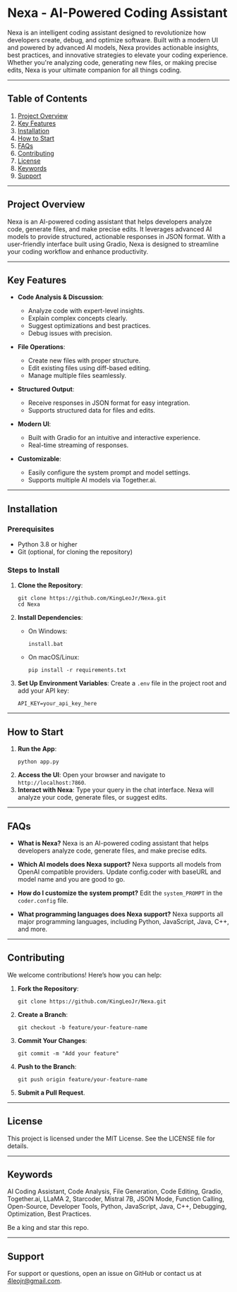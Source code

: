 # Nexa - AI-Powered Coding Assistant

Nexa is an intelligent coding assistant designed to revolutionize how developers create, debug, and optimize software. Built with a modern UI and powered by advanced AI models, Nexa provides actionable insights, best practices, and innovative strategies to elevate your coding experience. Whether you're analyzing code, generating new files, or making precise edits, Nexa is your ultimate companion for all things coding.

---

## Table of Contents
1. [Project Overview](#project-overview)
2. [Key Features](#key-features)
3. [Installation](#installation)
4. [How to Start](#how-to-start)
5. [FAQs](#faqs)
6. [Contributing](#contributing)
7. [License](#license)
8. [Keywords](#keywords)
9. [Support](#support)

---

## Project Overview

Nexa is an AI-powered coding assistant that helps developers analyze code, generate files, and make precise edits. It leverages advanced AI models to provide structured, actionable responses in JSON format. With a user-friendly interface built using Gradio, Nexa is designed to streamline your coding workflow and enhance productivity.

---

## Key Features

- **Code Analysis & Discussion**:
  - Analyze code with expert-level insights.
  - Explain complex concepts clearly.
  - Suggest optimizations and best practices.
  - Debug issues with precision.

- **File Operations**:
  - Create new files with proper structure.
  - Edit existing files using diff-based editing.
  - Manage multiple files seamlessly.

- **Structured Output**:
  - Receive responses in JSON format for easy integration.
  - Supports structured data for files and edits.

- **Modern UI**:
  - Built with Gradio for an intuitive and interactive experience.
  - Real-time streaming of responses.

- **Customizable**:
  - Easily configure the system prompt and model settings.
  - Supports multiple AI models via Together.ai.

---

## Installation

### Prerequisites
- Python 3.8 or higher
- Git (optional, for cloning the repository)

### Steps to Install
1. **Clone the Repository**:
   ```
   git clone https://github.com/KingLeoJr/Nexa.git
   cd Nexa
   ```

2. **Install Dependencies**:
   - On Windows:
     ```
     install.bat
     ```
   - On macOS/Linux:
     ```
     pip install -r requirements.txt
     ```

3. **Set Up Environment Variables**: 
   Create a `.env` file in the project root and add your API key:
   ```
   API_KEY=your_api_key_here
   ```

---

## How to Start

1. **Run the App**:
   ```
   python app.py
   ```
2. **Access the UI**: Open your browser and navigate to `http://localhost:7860`.
3. **Interact with Nexa**: Type your query in the chat interface. Nexa will analyze your code, generate files, or suggest edits.

---

## FAQs

- **What is Nexa?**
  Nexa is an AI-powered coding assistant that helps developers analyze code, generate files, and make precise edits.

- **Which AI models does Nexa support?**
  Nexa supports all models from OpenAI compatible providers. Update config.coder with baseURL and model name and you are good to go.

- **How do I customize the system prompt?**
  Edit the `system_PROMPT` in the `coder.config` file.

- **What programming languages does Nexa support?**
  Nexa supports all major programming languages, including Python, JavaScript, Java, C++, and more.

---

## Contributing

We welcome contributions! Here’s how you can help:

1. **Fork the Repository**:
   ```
   git clone https://github.com/KingLeoJr/Nexa.git
   ```

2. **Create a Branch**:
   ```
   git checkout -b feature/your-feature-name
   ```

3. **Commit Your Changes**:
   ```
   git commit -m "Add your feature"
   ```

4. **Push to the Branch**:
   ```
   git push origin feature/your-feature-name
   ```

5. **Submit a Pull Request**.

---

## License

This project is licensed under the MIT License. See the LICENSE file for details.

---

## Keywords

AI Coding Assistant, Code Analysis, File Generation, Code Editing, Gradio, Together.ai, LLaMA 2, Starcoder, Mistral 7B, JSON Mode, Function Calling, Open-Source, Developer Tools, Python, JavaScript, Java, C++, Debugging, Optimization, Best Practices.


Be a king and star this repo.

---

## Support

For support or questions, open an issue on GitHub or contact us at 4leojr@gmail.com.
